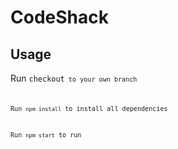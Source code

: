 # CodeShack

## Usage

Run <code>checkout<code> to your own branch

Run <code>npm install</code> to install all dependencies

Run <code>npm start</code> to run
